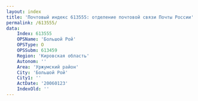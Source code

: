 ```yaml
---
layout: index
title: 'Почтовый индекс 613555: отделение почтовой связи Почты России'
permalink: /613555/
data:
    Index: 613555
    OPSName: 'Большой Рой'
    OPSType: О
    OPSSubm: 613459
    Region: 'Кировская область'
    Autonom: ''
    Area: 'Уржумский район'
    City: 'Большой Рой'
    City1: ''
    ActDate: '20060123'
    IndexOld: ''
---
```


